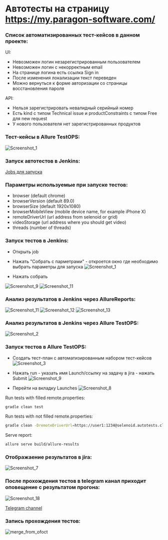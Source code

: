 
# Автотесты на страницу https://my.paragon-software.com/
### Cписок автоматизированных тест-кейсов в данном проекте:
UI:
- Невозможен логин незарегистрированным пользователем
- Невозможен логин c некорректным email
- На странице логина есть ссылка Sign in
- После изменения локализации текст переведен
- Можно вернуться к форме авторизации со страницы восстановления пароля

API:
- Нельзя зарегистрировать невалидный серийный номер
- Есть kind с типом Technical issue и productConstraints с типом Free для new request
- У нового пользователя нет зарегистрированных продуктов
### Тест-кейсы в Allure TestOPS:
![Screenshot_1](https://user-images.githubusercontent.com/86876622/138346171-e23036a5-53cf-48ea-adb0-eec55bd9e0d0.png)


### Запуск автотестов в Jenkins:
[Jobs для запуска](https://jenkins.autotests.cloud/job/auto-tests-paragon/)
### Параметры используемые при запуске тестов:
* browser (default chrome)
* browserVersion (default 89.0)
* browserSize (default 1920x1080)
* browserMobileView (mobile device name, for example iPhone X)
* remoteDriverUrl (url address from selenoid or grid)
* videoStorage (url address where you should get video)
* threads (number of threads)
### Запуск тестов в Jenkins:
- Открыть job 
- Нажать "Собрать с парметрами" - откроется окно где необходимо выбрать параметры для запуска
![Screenshot_1](https://user-images.githubusercontent.com/86876622/138557255-b201b297-b6a0-4204-b7ca-190c6aebbff9.png)

- Нажать собрать

![Screenshot_9](https://user-images.githubusercontent.com/86876622/137186208-2e6fd3ab-a191-4141-b93f-43c40ad22f6d.png)
![Screenshot_11](https://user-images.githubusercontent.com/86876622/137186646-a83321d6-c2de-427e-8848-6b4c91e1ac22.png)


### Анализ результатов в Jenkins через AllureReports:
![Screenshot_11](https://user-images.githubusercontent.com/86876622/137186628-d32dce12-341c-4c7c-9c82-b7235e803905.png)
![Screenshot_12](https://user-images.githubusercontent.com/86876622/137186641-7a11cc47-fd80-4b0e-b08f-78e975a541ce.png)
![Screenshot_13](https://user-images.githubusercontent.com/86876622/137186644-c7c1eaec-07b3-44bb-8bb6-9b102024fb4c.png)

### Анализ результатов в Jenkins через Allure TestOPS:
![Screenshot_2](https://user-images.githubusercontent.com/86876622/138347069-ce7a492a-22d2-47f6-a6f7-a7eec8f78595.png)


### Запуск тестов в Allure TestOPS:
- Создать тест-план с автоматизированным набором тест-кейсов
![Screenshot_3](https://user-images.githubusercontent.com/86876622/138347319-bbcc362e-6d7a-471f-86c4-794b35b83a48.png)

- Нажать run - указать имя Launch/ссылку на задачу в jira - нажать Submit
![Screenshot_9](https://user-images.githubusercontent.com/86876622/138350998-1e404d0a-3c03-4d48-aef6-84cddfa6af5b.png)

- Перейти на вкладку Launches
![Screenshot_8](https://user-images.githubusercontent.com/86876622/138350717-212a3213-ff08-4692-a3f9-1425d26d7053.png)


Run tests with filled remote.properties:
```bash
gradle clean test
```

Run tests with not filled remote.properties:
```bash
gradle clean -DremoteDriverUrl=https://user1:1234@selenoid.autotests.cloud/wd/hub/ -DvideoStorage=https://selenoid.autotests.cloud/video/ -Dthreads=1 test
```

Serve report:
```bash
allure serve build/allure-results
```
### Отображаение результатов в jira:
![Screenshot_7](https://user-images.githubusercontent.com/86876622/138350545-a41579ec-d5eb-45e4-8729-3040d8c2419f.png)

### После прохождения тестов в telegram канал приходит оповещение с результатом прогона:
![Screenshot_18](https://user-images.githubusercontent.com/86876622/137187379-5b7e61ca-e680-4516-a0d5-e4ccccd0e6f4.png)

[Telegram channel](https://t.me/joinchat/T7jDYS6Vurc3ZWRi)


### Запись прохождения тестов:

![merge_from_ofoct](https://user-images.githubusercontent.com/86876622/131255581-5e0b1ef5-e3f0-4aff-b93d-9807bf8f590d.gif)
